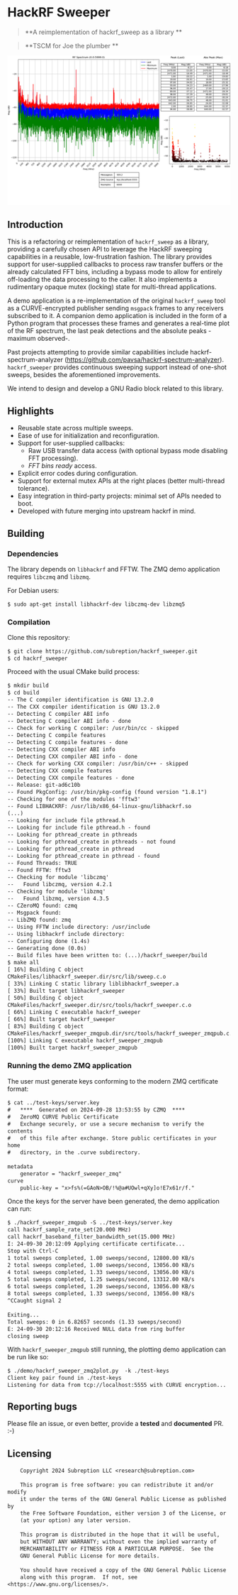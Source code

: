# HackRF Sweeper

> **A reimplementation of hackrf_sweep as a library **

> **TSCM for Joe the plumber **


![Screenshot](images/plot_demo.png)

## Introduction

This is a refactoring or reimplementation of `hackrf_sweep` as a library, providing a carefully chosen API
to leverage the HackRF sweeping capabilities in a reusable, low-frustration fashion. The library provides
support for user-supplied callbacks to process raw transfer buffers or the already calculated FFT bins,
including a bypass mode to allow for entirely off-loading the data processing to the caller. It also
implements a rudimentary opaque mutex (locking) state for multi-thread applications.

A demo application is a re-implementation of the original `hackrf_sweep` tool as a CURVE-encrypted publisher
sending `msgpack` frames to any receivers subscribed to it. A companion demo application is included in
the form of a Python program that processes these frames and generates a real-time plot of the RF spectrum,
the last peak detections and the absolute peaks -maximum observed-.

Past projects attempting to provide similar capabilities include hackrf-spectrum-analyzer (https://github.com/pavsa/hackrf-spectrum-analyzer). `hackrf_sweeper` provides continuous sweeping support instead of one-shot sweeps, besides the aforementioned improvements.

We intend to design and develop a GNU Radio block related to this library.

## Highlights

 - Reusable state across multiple sweeps.
 - Ease of use for initialization and reconfiguration.
 - Support for user-supplied callbacks:
   - Raw USB transfer data access (with optional bypass mode disabling FFT processing).
   - *FFT bins ready* access.
 - Explicit error codes during configuration.
 - Support for external mutex APIs at the right places (better multi-thread tolerance).
 - Easy integration in third-party projects: minimal set of APIs needed to boot.
 - Developed with future merging into upstream hackrf in mind.

## Building

### Dependencies

The library depends on `libhackrf` and FFTW. The ZMQ demo application requires `libczmq` and `libzmq`.

For Debian users:

```
$ sudo apt-get install libhackrf-dev libczmq-dev libzmq5
```

### Compilation

Clone this repository:

```
$ git clone https://github.com/subreption/hackrf_sweeper.git
$ cd hackrf_sweeper
```

Proceed with the usual CMake build process:

```
$ mkdir build
$ cd build
-- The C compiler identification is GNU 13.2.0
-- The CXX compiler identification is GNU 13.2.0
-- Detecting C compiler ABI info
-- Detecting C compiler ABI info - done
-- Check for working C compiler: /usr/bin/cc - skipped
-- Detecting C compile features
-- Detecting C compile features - done
-- Detecting CXX compiler ABI info
-- Detecting CXX compiler ABI info - done
-- Check for working CXX compiler: /usr/bin/c++ - skipped
-- Detecting CXX compile features
-- Detecting CXX compile features - done
-- Release: git-ad6c10b
-- Found PkgConfig: /usr/bin/pkg-config (found version "1.8.1")
-- Checking for one of the modules 'fftw3'
-- Found LIBHACKRF: /usr/lib/x86_64-linux-gnu/libhackrf.so
(...)
-- Looking for include file pthread.h
-- Looking for include file pthread.h - found
-- Looking for pthread_create in pthreads
-- Looking for pthread_create in pthreads - not found
-- Looking for pthread_create in pthread
-- Looking for pthread_create in pthread - found
-- Found Threads: TRUE
-- Found FFTW: fftw3
-- Checking for module 'libczmq'
--   Found libczmq, version 4.2.1
-- Checking for module 'libzmq'
--   Found libzmq, version 4.3.5
-- CZeroMQ found: czmq
-- Msgpack found:
-- LibZMQ found: zmq
-- Using FFTW include directory: /usr/include
-- Using libhackrf include directory:
-- Configuring done (1.4s)
-- Generating done (0.0s)
-- Build files have been written to: (...)/hackrf_sweeper/build
$ make all
[ 16%] Building C object CMakeFiles/libhackrf_sweeper.dir/src/lib/sweep.c.o
[ 33%] Linking C static library liblibhackrf_sweeper.a
[ 33%] Built target libhackrf_sweeper
[ 50%] Building C object CMakeFiles/hackrf_sweeper.dir/src/tools/hackrf_sweeper.c.o
[ 66%] Linking C executable hackrf_sweeper
[ 66%] Built target hackrf_sweeper
[ 83%] Building C object CMakeFiles/hackrf_sweeper_zmqpub.dir/src/tools/hackrf_sweeper_zmqpub.c.o
[100%] Linking C executable hackrf_sweeper_zmqpub
[100%] Built target hackrf_sweeper_zmqpub
```

### Running the demo ZMQ application

The user must generate keys conforming to the modern ZMQ certificate format:

```
$ cat ../test-keys/server.key
#   ****  Generated on 2024-09-28 13:53:55 by CZMQ  ****
#   ZeroMQ CURVE Public Certificate
#   Exchange securely, or use a secure mechanism to verify the contents
#   of this file after exchange. Store public certificates in your home
#   directory, in the .curve subdirectory.

metadata
    generator = "hackrf_sweeper_zmq"
curve
    public-key = "x>fs%(=GAoN>OB/!%@a#UOwl+qXy]o!E7x61r/f."
```

Once the keys for the server have been generated, the demo application can run:

```
$ ./hackrf_sweeper_zmqpub -S ../test-keys/server.key
call hackrf_sample_rate_set(20.000 MHz)
call hackrf_baseband_filter_bandwidth_set(15.000 MHz)
I: 24-09-30 20:12:09 Applying certificate certificate...
Stop with Ctrl-C
1 total sweeps completed, 1.00 sweeps/second, 12800.00 KB/s
2 total sweeps completed, 1.00 sweeps/second, 13056.00 KB/s
4 total sweeps completed, 1.33 sweeps/second, 13056.00 KB/s
5 total sweeps completed, 1.25 sweeps/second, 13312.00 KB/s
6 total sweeps completed, 1.20 sweeps/second, 13056.00 KB/s
8 total sweeps completed, 1.33 sweeps/second, 13056.00 KB/s
^CCaught signal 2

Exiting...
Total sweeps: 0 in 6.82657 seconds (1.33 sweeps/second)
E: 24-09-30 20:12:16 Received NULL data from ring buffer
closing sweep
```
With `hackrf_sweeper_zmqpub` still running, the plotting demo application can be run like so:

```
$ ./demo/hackrf_sweeper_zmq2plot.py  -k ./test-keys
Client key pair found in ./test-keys
Listening for data from tcp://localhost:5555 with CURVE encryption...
```

## Reporting bugs

Please file an issue, or even better, provide a **tested** and **documented** PR. :-)

## Licensing

```
    Copyright 2024 Subreption LLC <research@subreption.com>

    This program is free software: you can redistribute it and/or modify
    it under the terms of the GNU General Public License as published by
    the Free Software Foundation, either version 3 of the License, or
    (at your option) any later version.

    This program is distributed in the hope that it will be useful,
    but WITHOUT ANY WARRANTY; without even the implied warranty of
    MERCHANTABILITY or FITNESS FOR A PARTICULAR PURPOSE.  See the
    GNU General Public License for more details.

    You should have received a copy of the GNU General Public License
    along with this program.  If not, see <https://www.gnu.org/licenses/>.
```
